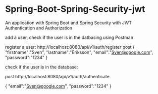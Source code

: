 # Spring-Boot-Spring-Security-jwt
An application with Spring Boot and Spring Security with JWT Authentication and Authorization

add a user, check if the user is in the datbasing using Postman

register a user:
http://localhost:8080/api/v1/auth/register
post
{
    "firstname":"Sven",
    "lastname":"Eriksson",
    "email":"Sven@google.com",
    "password":"1234"
}

check if the user is in the database:

post
http://localhost:8080/api/v1/auth/authenticate

{
    "email":"Sven@google.com",
    "password":"1234"
 }


